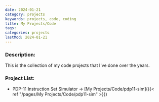 ```yaml
---
date: 2024-01-21
category: projects
keywords: projects, code, coding
title: My Projects/Code
tags:
categories: projects
lastMod: 2024-01-21
---
```

### Description:
This is the collection of my code projects that I've done over the years.

### Project List:

  + PDP-11 Instruction Set Simulator -> [My Projects/Code/pdp11-sim]({{< ref "/pages/My Projects/Code/pdp11-sim" >}})
